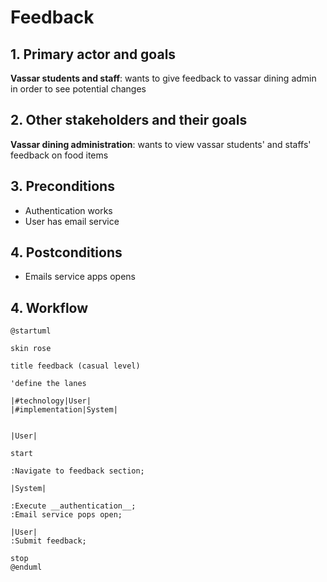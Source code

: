 # Feedback

## 1. Primary actor and goals

__Vassar students and staff__: wants to give feedback to vassar dining admin in order to see potential changes

## 2. Other stakeholders and their goals

__Vassar dining administration__: wants to view vassar students' and staffs' feedback on food items

## 3. Preconditions

* Authentication works
* User has email service

## 4. Postconditions

* Emails service apps opens


## 4. Workflow

```plantuml
@startuml

skin rose

title feedback (casual level)

'define the lanes

|#technology|User|
|#implementation|System|


|User|

start

:Navigate to feedback section;

|System|

:Execute __authentication__;
:Email service pops open;
    
|User|
:Submit feedback;

stop
@enduml
```


